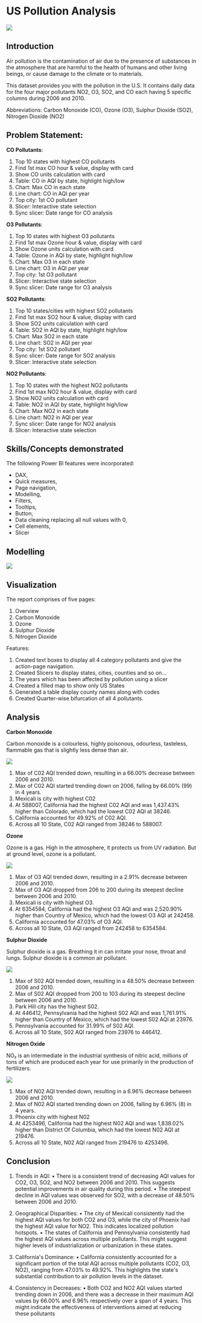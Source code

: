 # US Pollution Analysis

![](https://github.com/Ingalesagar/PortfolioProjects/blob/main/US%20Pollution%20Analysis/US%20Pollution.png)

## Introduction
Air pollution is the contamination of air due to the presence of substances in the atmosphere that are harmful to the health of humans and other living beings, or cause damage to the climate or to materials.

This dataset provides you with the pollution in the U.S. It contains daily data for the four major pollutants NO2, O3, SO2, and CO each having 5 specific columns during 2006 and 2010.

Abbreviations: Carbon Monoxide (CO), Ozone (O3), Sulphur Dioxide (SO2), Nitrogen Dioxide (NO2)

## Problem Statement:
 **CO Pollutants**:
1.	Top 10 states with highest CO pollutants
2.	Find 1st max CO hour & value, display with card
3.	Show CO units calculation with card
4.	Table: CO in AQI by state, highlight high/low
5.	Chart: Max CO in each state
6.	Line chart: CO in AQI per year
7.	Top city: 1st CO pollutant
8.	Slicer: Interactive state selection
9.	Sync slicer: Date range for CO analysis
    
**O3 Pollutants**:
1.	Top 10 states with highest O3 pollutants
2.	Find 1st max Ozone hour & value, display with card
3.	Show Ozone units calculation with card
4.	Table: Ozone in AQI by state, highlight high/low
5.	Chart: Max O3 in each state
6.	Line chart: O3 in AQI per year
7.	Top city: 1st O3 pollutant
8.	Slicer: Interactive state selection
9.	Sync slicer: Date range for O3 analysis
    
**SO2 Pollutants**:
1.	Top 10 states/cities with highest SO2 pollutants
2.	Find 1st max SO2 hour & value, display with card
3.	Show SO2 units calculation with card
4.	Table: SO2 in AQI by state, highlight high/low
5.	Chart: Max SO2 in each state
6.	Line chart: SO2 in AQI per year
7.	Top city: 1st SO2 pollutant
8.	Sync slicer: Date range for SO2 analysis
9.	Slicer: Interactive state selection
    
**NO2 Pollutants**:
1.	Top 10 states with the highest NO2 pollutants
2.	Find 1st max NO2 hour & value, display with card
3.	Show NO2 units calculation with card
4.	Table: NO2 in AQI by state, highlight high/low
5.	Chart: Max NO2 in each state
6.	Line chart: NO2 in AQI per year
7.	Sync slicer: Date range for NO2 analysis
8.	Slicer: Interactive state selection

## Skills/Concepts demonstrated

The following Power BI features were incorporated:
- DAX,
- Quick measures,
- Page navigation,
- Modelling,
- Filters,
- Tooltips,
- Button,
- Data cleaning replacing all null values with 0,
- Cell elements,
- Slicer

##  Modelling   
![](https://github.com/Ingalesagar/PortfolioProjects/blob/main/US%20Pollution%20Analysis/US%20Pollution%20Modelling.PNG)

## Visualization
The report comprises of five pages:
1. Overview
2. Carbon Monoxide
3. Ozone
4. Sulphur Dioxide
5. Nitrogen Dioxide

Features:
1. Created text boxes to display all 4 category pollutants and give the action-page navigation.
2. Created Slicers to display states, cities,  counties and so on...
3. The years which has been affected by pollution using a slicer
4. Created a filled map to show only US States
5. Generated a table display county names along with codes
6. Created Quarter-wise bifurcation of all 4 pollutants.

## Analysis
**Carbon Monoxide**

Carbon monoxide is a colourless, highly poisonous, odourless, tasteless, flammable gas that is slightly less dense than air.

![](https://github.com/Ingalesagar/PortfolioProjects/blob/main/US%20Pollution%20Analysis/Carbon%20Monoxide.PNG)

1. Max of C02 AQI trended down, resulting in a 66.00% decrease between 2006 and 2010.
2. Max of C02 AQI started trending down on 2006, falling by 66.00% (99) in 4 years.
3. Mexicali is city with highest C02
4. At 588007, California had the highest C02 AQI and was 1,437.43% higher than Colorado, which had the lowest C02 AQI at 38246.
5. California accounted for 49.92% of C02 AQI.
6. Across all 10 State, C02 AQI ranged from 38246 to 588007.



**Ozone**

Ozone is a gas. High in the atmosphere, it protects us from UV radiation. But at ground level, ozone is a pollutant.

![](https://github.com/Ingalesagar/PortfolioProjects/blob/main/US%20Pollution%20Analysis/Ozone.PNG)


1. Max of O3 AQI trended down, resulting in a 2.91% decrease between 2006 and 2010.
2. Max of O3 AQI dropped from 206 to 200 during its steepest decline between 2006 and 2010.
3. Mexicali is city with highest O3.
4. At 6354584, California had the highest O3 AQI and was 2,520.90% higher than Country of Mexico, which had the lowest O3 AQI at 242458.
5. California accounted for 47.03% of O3 AQI.
6. Across all 10 State, O3 AQI ranged from 242458 to 6354584.



**Sulphur Dioxide**

Sulphur dioxide is a gas. Breathing it in can irritate your nose, throat and lungs. Sulphur dioxide is a common air pollutant.

![](https://github.com/Ingalesagar/PortfolioProjects/blob/main/US%20Pollution%20Analysis/Sulphur%20Dioxide.PNG)


1. Max of S02 AQI trended down, resulting in a 48.50% decrease between 2006 and 2010.
2. Max of S02 AQI dropped from 200 to 103 during its steepest decline between 2006 and 2010.
3. Park Hill city has the highest S02.
4. At 446412, Pennsylvania had the highest S02 AQI and was 1,761.91% higher than Country of Mexico, which had the lowest S02 AQI at 23976.
5. Pennsylvania accounted for 31.99% of S02 AQI.
6. Across all 10 State, S02 AQI ranged from 23976 to 446412.



**Nitrogen Oxide**

NO₂ is an intermediate in the industrial synthesis of nitric acid, millions of tons of which are produced each year for use primarily in the production of fertilizers.

![](https://github.com/Ingalesagar/PortfolioProjects/blob/main/US%20Pollution%20Analysis/Nitrogen%20Oxide.PNG)

1. Max of N02 AQI trended down, resulting in a 6.96% decrease between 2006 and 2010.
2. Max of N02 AQI started trending down on 2006, falling by 6.96% (8) in 4 years.
3. Phoenix city with highest N02
4. At 4253496, California had the highest N02 AQI and was 1,838.02% higher than District Of Columbia, which had the lowest N02 AQI at 219476.
5. Across all 10 State, N02 AQI ranged from 219476 to 4253496.


## Conclusion 
1.	Trends in AQI:
 •	There is a consistent trend of decreasing AQI values for CO2, O3, SO2, and NO2 between 2006 and 2010. This suggests potential improvements in air quality 
    during this period.
•	  The steepest decline in AQI values was observed for SO2, with a decrease of 48.50% between 2006 and 2010.

2.	Geographical Disparities:
 •	The city of Mexicali consistently had the highest AQI values for both CO2 and O3, while the city of Phoenix had the highest AQI value for NO2. This indicates 
    localized pollution hotspots.
 •	The states of California and Pennsylvania consistently had the highest AQI values across multiple pollutants. This might suggest higher levels of 
    industrialization or urbanization in these states.
4.	California's Dominance:
 •	California consistently accounted for a significant portion of the total AQI across multiple pollutants (CO2, O3, NO2), ranging from 47.03% to 49.92%. This 
    highlights the state's substantial contribution to air pollution levels in the dataset.
5.	Consistency in Decreases:
 •	Both CO2 and NO2 AQI values started trending down in 2006, and there was a decrease in their maximum AQI values by 66.00% and 6.96% respectively over a span 
    of 4 years. This might indicate the effectiveness of interventions aimed at reducing these pollutants













